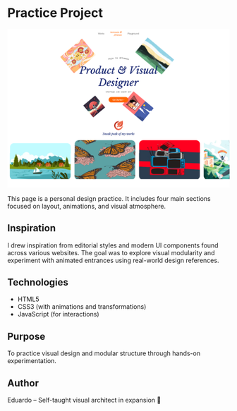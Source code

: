 # Practice Project

![Preview](Artemis/images/Preview.png)

This page is a personal design practice. It includes four main sections focused on layout, animations, and visual atmosphere.

## Inspiration

I drew inspiration from editorial styles and modern UI components found across various websites. The goal was to explore visual modularity and experiment with animated entrances using real-world design references.

## Technologies

- HTML5  
- CSS3 (with animations and transformations)  
- JavaScript (for interactions)

## Purpose

To practice visual design and modular structure through hands-on experimentation.

## Author

Eduardo – Self-taught visual architect in expansion 🚀
